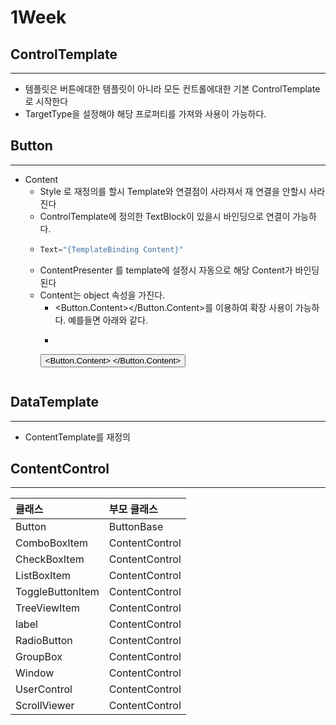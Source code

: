 # 1Week
## ControlTemplate
---
* 템플릿은 버튼에대한 템플릿이 아니라 모든 컨트롤에대한 기본 ControlTemplate로 시작한다
* TargetType을 설정해야 해당 프로퍼티를 가져와 사용이 가능하다.

## Button
---
* Content
  * Style 로 재정의를 할시 Template와 연결점이 사라져서 재 연결을 안할시 사라진다
  * ControlTemplate에 정의한 TextBlock이 있을시 바인딩으로 연결이 가능하다.
  * ```c#
    Text="{TemplateBinding Content}"
    ```
  * ContentPresenter 를 template에 설정시 자동으로 해당 Content가 바인딩된다
  * Content는 object 속성을 가진다.
    * \<Button.Content></Button.Content>를 이용하여 확장 사용이 가능하다. 예를들면 아래와 같다.
    * ```c#
    <Button 
        Style="{StaticResource ButtonStyle}"
        Margin="5">
    <Button.Content>
        <CheckBox/>
    </Button.Content>
    </Button>
    ```
## DataTemplate
---
* ContentTemplate를 재정의

## ContentControl
---
|클래스|부모 클래스|
|:----|:---------|
|Button|ButtonBase|
|ComboBoxItem| ContentControl|
|CheckBoxItem| ContentControl|
|ListBoxItem|ContentControl|
|ToggleButtonItem| ContentControl|
|TreeViewItem| ContentControl|
|label|ContentControl|
|RadioButton| ContentControl|
|GroupBox| ContentControl|
|Window| ContentControl|
|UserControl| ContentControl|
|ScrollViewer| ContentControl|

